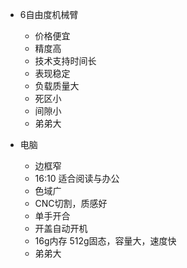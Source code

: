 





- 6自由度机械臂
  - 价格便宜
  - 精度高
  - 技术支持时间长
  - 表现稳定
  - 负载质量大
  - 死区小
  - 间隙小
  - 弟弟大




- 电脑
  - 边框窄
  - 16:10 适合阅读与办公
  - 色域广
  - CNC切割，质感好
  - 单手开合
  - 开盖自动开机
  - 16g内存 512g固态，容量大，速度快
  - 弟弟大
